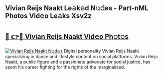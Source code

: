 ## Vivian Reijs Naakt Le𝚊k𝚎d N𝚞𝚍es - Part-nML Photos Vid𝚎o Le𝚊ks Xsv2z

# <h2><a href="http://fb0sz3.evod.top/?m=Vivian+Reijs+Naakt">🔗 👉🔴 Vivian Reijs Naakt Vid𝚎o Ph𝚘t𝚘s</a></h2>

[![Vivian Reijs Naakt N𝚞d𝚎s](https://i.imgur.com/8V9OHl7.gif)](http://fb0sz3.evod.top/?m=Vivian+Reijs+Naakt)
Digital personality Vivian Reijs Naakt specializing in dance and lifestyle content on social platforms. Vivian Reijs Naakt, a public figure and a passionate advocate for social justice, has spent his career fighting for the rights of the marginalized. 
